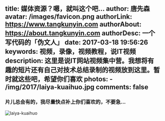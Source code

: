 title: 媒体资源？嗯，就叫这个吧...
author: 唐先森
avatar: /images/favicon.png
authorLink: https://www.tangkunyin.com
authorAbout: https://about.tangkunyin.com
authorDesc: 一个写代码的「伪文人」
date: 2017-03-18 19:56:26
keywords: 视频，录像，视频教程，说IT视频
description: 这里是说IT网站视频集中营。我想将有趣的短片还有自己对技术总结录制的视频放到这里。暂时就这些吧，希望你们喜欢
photos:
	- /img/2017/laiya-kuaihuo.jpg
comments: false
---

### 片儿总会有的，我尽量快点补上你们喜欢的，不要急...

![laiya-kuaihuo](/img/2017/laiya-kuaihuo.jpg)


